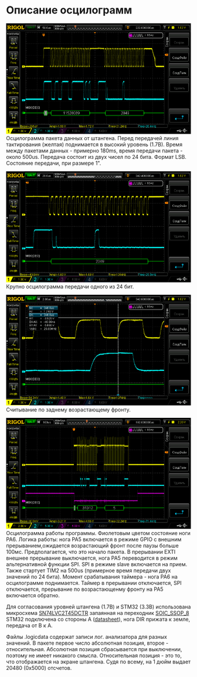 # Описание осцилограмм

![Один дюйм](./254mm.png)
Осцилограмма пакета данных от штангена.
Перед передачей линия тактирования (желтая) поднимается в высокий уровень (1.7В).
Время между пакетами данных - примерно 180ms, время передачи пакета - около 500us.
Передача состоит из двух чисел по 24 бита. Формат LSB.
Состояние передачи, при размере 1".

![Передача 24бит](./2049.png)
Крупно осцилограмма передачи одного из 24 бит.

![Фронт](./edge.png)
Считывание по заднему возрастающему фронту.

![схема работы](./timer.png)
Осцилограмма работы программы. Фиолетовым цветом состояние ноги PA6.
Логика работы: нога PA5 включается в режиме GPIO с внешним прерыванием,ожидается возрастающий фронт после паузы больше 100мс. Предполагается, что это начало пакета. В прерывании EXTI внешнее прерывание выключается, нога PA5 переводится в режим альтернативной функции SPI. SPI в режиме slave включается на прием. Также стартует TIM2 на 500us (примерное время передачи двух значений по 24 бита). Момент срабатывания таймера - нога PA6 на осцилограмме поднимается. Таймер в прерывании отключается, SPI отключается, прерывание по возрастающенму фронту на PA5 включается обратно.

Для согласования уровней штангена (1.7В) и STM32 (3.3В) использована микросхема [SN74LVC2T45DCTR](https://www.chipdip.ru/product/sn74lvc2t45dctr) запаянная на переходник [SOIC_SSOP_8](https://www.chipdip.ru/product0/9000419130)
STM32 подключена со стороны A ([datasheet](https://static.chipdip.ru/lib/974/DOC000974570.pdf)), нога DIR прижата к земле, передача от B к A.

Файлы .logicdata содержат записи лог. анализатора для разных значений. В пакете первое число абсолютная позиция, второе - относительная. Абсолютная позиция сбрасывается при выключении, поэтому не имеет никакого смысла. Относительная позиция - это то, что отображается на экране штангена. Судя по всему, на 1 дюйм выдает 20480 (0x5000) отсчетов.
